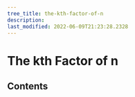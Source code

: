 ```yaml
---
tree_title: the-kth-factor-of-n
description: 
last_modified: 2022-06-09T21:23:28.2328
---
```


# The kth Factor of n

## Contents
